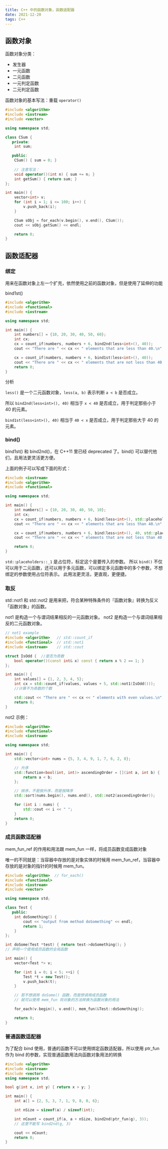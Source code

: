 ```yaml
---
title: C++ 中的函数对象，函数适配器
date: 2021-12-20
tags: C++
---
```




## 函数对象

函数对象分类：

- 发生器
- 一元函数
- 二元函数
- 一元判定函数
- 二元判定函数

函数对象的基本写法：重载 `operator()` 

``` cpp 
#include <algorithm>
#include <iostream>
#include <vector>

using namespace std;

class CSum {
   private:
    int sum;

   public:
    CSum() { sum = 0; }
    
    // 注意写法：
    void operator()(int n) { sum += n; }
    int getSum() { return sum; }
};

int main() {
    vector<int> v;
    for (int i = 1; i <= 100; i++) {
        v.push_back(i);
    }

    CSum sObj = for_each(v.begin(), v.end(), CSum());
    cout << sObj.getSum() << endl;

    return 0;
}
```

## 函数适配器

### 绑定

用来在函数对象上左一个扩充，依然使用之前的函数对象，但是使用了延伸的功能

bind1st() 

``` cpp 
#include <algorithm>
#include <functional>
#include <iostream>

using namespace std;

int main() {
    int numbers[] = {10, 20, 30, 40, 50, 60};
    int cx;
    cx = count_if(numbers, numbers + 6, bind2nd(less<int>(), 40));
    cout << "There are " << cx << " elements that are less than 40.\n";

    cx = count_if(numbers, numbers + 6, bind1st(less<int>(), 40));
    cout << "There are " << cx << " elements that are not less than 40.\n";
    return 0;
}
```

分析

`less()` 是一个二元函数对象，`less(a, b)` 表示判断 `a < b` 是否成立。

所以 `bind2nd(less<int>(), 40)` 相当于 `x < 40` 是否成立，用于判定那些小于 40 的元素。

`bind1st(less<int>(), 40)` 相当于 `40 < x` 是否成立，用于判定那些大于 40 的元素。

### bind()

bind1st() 和 bind2nd()，在 C++11 里已经 deprecated 了。bind() 可以替代他们，且用法更灵活更方便。

上面的例子可以写成下面的形式：

``` cpp 
#include <iostream>
#include <algorithm>
#include <functional>

using namespace std;

int main() {
    int numbers[] = {10, 20, 30, 40, 50, 10};
    int cx;
    cx = count_if(numbers, numbers + 6, bind(less<int>(), std::placeholders::_1, 40));
    cout << "There are " << cx << " elements that are less than 40.\n";

    cx = count_if(numbers, numbers + 6, bind(less<int>(), 40, std::placeholders::_1));
    cout << "There are " << cx << " elements that are not less than 40.\n";

    return 0;
}
```

`std::placeholders::_1` 是占位符，标定这个是要传入的参数。
所以 `bind()` 不仅可以用于二元函数，还可以用于多元函数，可以绑定多元函数中的多个参数，不想绑定的参数使用占位符表示。
此用法更灵活，更直观，更便捷。

### 取反

std::not1 和 std::not2 是用来把，符合某种特殊条件的『函数对象』转换为反义「函数对象」的函数。

not1 是构造一个与谓词结果相反的一元函数对象。
not2 是构造一个与谓词结果相反的二元函数对象。

``` cpp 
// not1 example
#include <algorithm>   // std::count_if
#include <functional>  // std::not1
#include <iostream>    // std::cout

struct IsOdd {  //是否为奇数
    bool operator()(const int& x) const { return x % 2 == 1; }
};

int main() {
    int values[] = {1, 2, 3, 4, 5};
    int cx = std::count_if(values, values + 5, std::not1(IsOdd()));
    //计算不为奇数的个数

    std::cout << "There are " << cx << " elements with even values.\n";
    return 0;
}
```

not2 示例：

``` cpp 
#include <algorithm>
#include <functional>
#include <iostream>

using namespace std;

int main() {
    std::vector<int> nums = {5, 3, 4, 9, 1, 7, 6, 2, 8};

    // 升序
    std::function<bool(int, int)> ascendingOrder = [](int a, int b) {
        return a < b;
    };

    // 排序，不是按升序，而是按降序
    std::sort(nums.begin(), nums.end(), std::not2(ascendingOrder));

    for (int i : nums) {
        std::cout << i << " ";
    }
    return 0;
}
```

### 成员函数适配器

mem_fun_ref 的作用和用法跟 mem_fun 一样，将成员函数变成函数对象

唯一的不同就是：当容器中存放的是对象实体的时候用 mem_fun_ref，当容器中存放的是对象的指针的时候用 mem_fun。

``` cpp 
#include <algorithm>  // for_each()
#include <functional>
#include <iostream>
#include <vector>

using namespace std;

class Test {
   public:
    int doSomething() {
        cout << "output from method doSomething" << endl;
        return 1;
    }
};

int doSome(Test *test) { return test->doSomething(); }
// 声明一个使用成员函数的全局函数

int main() {
    vector<Test *> v;

    for (int i = 0; i < 5; ++i) {
        Test *t = new Test();
        v.push_back(t);
    }

    // 若不想调用 doSome() 函数，而是想调用成员函数
    // 就可以使用 mem_fun 将对象的方法转换为函数对象的用法

    for_each(v.begin(), v.end(), mem_fun(&Test::doSomething));

    return 0;
}
```

### 普通函数适配器

为了配合 bind 使用，普通的函数不可以使用绑定函数适配器，所以使用 ptr_fun 作为 bind 的参数，实现普通函数用法向函数对象用法的转换
 
``` cpp 
#include <algorithm>
#include <iostream>
#include <vector>
using namespace std;

bool g(int x, int y) { return x > y; }

int main() {
    int a[] = {2, 5, 3, 7, 1, 9, 8, 0, 6};

    int nSize = sizeof(a) / sizeof(int);

    int nCount = count_if(a, a + nSize, bind2nd(ptr_fun(g), 3));
    // 这里不能写 bind2nd(g, 3)

    cout << nCount;
    return 0;
}
```